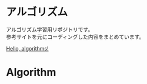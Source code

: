 # アルゴリズム

アルゴリズム学習用リポジトリです。  
参考サイトを元にコーディングした内容をまとめています。  

[Hello, algorithms!](https://the-algorithms.com/)  
# Algorithm
